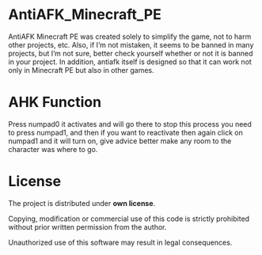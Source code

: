 # AntiAFK_Minecraft_PE
AntiAFK Minecraft PE was created solely to simplify the game, not to harm other projects, etc. Also, if I’m not mistaken, it seems to be banned in many projects, but I’m not sure, better check yourself whether or not it is banned in your project. In addition, antiafk itself is designed so that it can work not only in Minecraft PE but also in other games.

# AHK Function
Press numpad0 it activates and will go there to stop this process you need to press numpad1, and then if you want to reactivate then again click on numpad1 and it will turn on, give advice better make any room to the character was where to go.

# License
The project is distributed under **own license**.

Copying, modification or commercial use of this code is strictly prohibited without prior written permission from the author.

Unauthorized use of this software may result in legal consequences.
